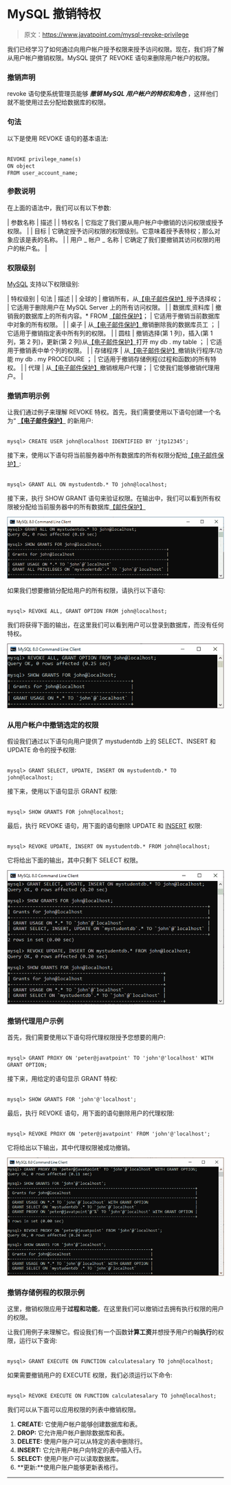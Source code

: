 # MySQL 撤销特权

> 原文：<https://www.javatpoint.com/mysql-revoke-privilege>

我们已经学习了如何通过向用户帐户授予权限来授予访问权限。现在，我们将了解从用户帐户撤销权限。MySQL 提供了 REVOKE 语句来删除用户帐户的权限。

### 撤销声明

revoke 语句使系统管理员能够 ***撤销 MySQL 用户帐户的特权和角色*** ，这样他们就不能使用过去分配给数据库的权限。

### 句法

以下是使用 REVOKE 语句的基本语法:

```

REVOKE privilege_name(s) 
ON object 
FROM user_account_name;

```

### 参数说明

在上面的语法中，我们可以有以下参数:

| 参数名称 | 描述 |
| 特权名 | 它指定了我们要从用户帐户中撤销的访问权限或授予权限。 |
| 目标 | 它确定授予访问权限的权限级别。它意味着授予表特权；那么对象应该是表的名称。 |
| 用户 _ 帐户 _ 名称 | 它确定了我们要撤销其访问权限的用户的帐户名。 |

### 权限级别

[MySQL](https://www.javatpoint.com/mysql-tutorial) 支持以下权限级别:

| 特权级别 | 句法 | 描述 |
| 全球的 | 撤销所有，从[【电子邮件保护】](/cdn-cgi/l/email-protection)授予选择权； | 它适用于删除用户在 MySQL Server 上的所有访问权限。 |
| 数据库ˌ资料库 | 撤销我的数据库上的所有内容。*
FROM [【邮件保护】](/cdn-cgi/l/email-protection)； | 它适用于撤销当前数据库中对象的所有权限。 |
| 桌子 | 从[【电子邮件保护】](/cdn-cgi/l/email-protection)撤销删除我的数据库员工
； | 它适用于撤销指定表中所有列的权限。 |
| 圆柱 | 撤销选择(第 1 列)，插入(第 1 列，第 2 列)，更新(第 2 列)从[【电子邮件保护】](/cdn-cgi/l/email-protection)打开 my db . my table
； | 它适用于撤销表中单个列的权限。 |
| 存储程序 | 从[【电子邮件保护】](/cdn-cgi/l/email-protection)撤销执行程序/功能 my db . my PROCEDURE
； | 它适用于撤销存储例程(过程和函数)的所有特权。 |
| 代理 | 从[【电子邮件保护】](/cdn-cgi/l/email-protection)撤销根用户代理； | 它使我们能够撤销代理用户。 |

### 撤销声明示例

让我们通过例子来理解 REVOKE 特权。首先，我们需要使用以下语句创建一个名为“ **[【电子邮件保护】](/cdn-cgi/l/email-protection)** 的新用户:

```

mysql> CREATE USER john@localhost IDENTIFIED BY 'jtp12345';  

```

接下来，使用以下语句将当前服务器中所有数据库的所有权限分配给[【电子邮件保护】](/cdn-cgi/l/email-protection):

```

mysql> GRANT ALL ON mystudentdb.* TO john@localhost;

```

接下来，执行 SHOW GRANT 语句来验证权限。在输出中，我们可以看到所有权限被分配给当前服务器中的所有数据库[【邮件保护】](/cdn-cgi/l/email-protection)

![MySQL Revoke Privilege](img/4f6d629d8a88bb505192b8811e5b0cc0.png)

如果我们想要撤销分配给用户的所有权限，请执行以下语句:

```

mysql> REVOKE ALL, GRANT OPTION FROM john@localhost;

```

我们将获得下面的输出，在这里我们可以看到用户可以登录到数据库，而没有任何特权。

![MySQL Revoke Privilege](img/a175529c913534ee0ba155632f65be98.png)

### 从用户帐户中撤销选定的权限

假设我们通过以下语句向用户提供了 mystudentdb 上的 SELECT、INSERT 和 UPDATE 命令的授予权限:

```

mysql> GRANT SELECT, UPDATE, INSERT ON mystudentdb.* TO john@localhost;

```

接下来，使用以下语句显示 GRANT 权限:

```

mysql> SHOW GRANTS FOR john@localhost;

```

最后，执行 REVOKE 语句，用下面的语句删除 UPDATE 和 [INSERT](https://www.javatpoint.com/mysql-insert) 权限:

```

mysql> REVOKE UPDATE, INSERT ON mystudentdb.* FROM john@localhost;

```

它将给出下面的输出，其中只剩下 SELECT 权限。

![MySQL Revoke Privilege](img/4c9af927a33353d84065fc3ccd31b2cb.png)

### 撤销代理用户示例

首先，我们需要使用以下语句将代理权限授予您想要的用户:

```

mysql> GRANT PROXY ON 'peter@javatpoint' TO 'john'@'localhost' WITH GRANT OPTION;

```

接下来，用给定的语句显示 GRANT 特权:

```

mysql> SHOW GRANTS FOR 'john'@'localhost';

```

最后，执行 REVOKE 语句，用下面的语句删除用户的代理权限:

```

mysql> REVOKE PROXY ON 'peter@javatpoint' FROM 'john'@'localhost';

```

它将给出以下输出，其中代理权限被成功撤销。

![MySQL Revoke Privilege](img/77afada85c0bb9aae9b034a7e8671824.png)

### 撤销存储例程的权限示例

这里，撤销权限应用于**过程和功能**，在这里我们可以撤销过去拥有执行权限的用户的权限。

让我们用例子来理解它。假设我们有一个函数**计算工资**并想授予用户约翰**执行**的权限，运行以下查询:

```

mysql> GRANT EXECUTE ON FUNCTION calculatesalary TO john@localhost;

```

如果需要撤销用户的 EXECUTE 权限，我们必须运行以下命令:

```

mysql> REVOKE EXECUTE ON FUNCTION calculatesalary TO john@localhost;

```

我们可以从下面可以应用权限的列表中撤销权限。

1.  **CREATE:** 它使用户帐户能够创建数据库和表。
2.  **DROP:** 它允许用户帐户删除数据库和表。
3.  **DELETE:** 使用户账户可以从特定的表中删除行。
4.  **INSERT:** 它允许用户帐户向特定的表中插入行。
5.  **SELECT:** 使用户账户可以读取数据库。
6.  **更新:**使用户账户能够更新表格行。

* * *